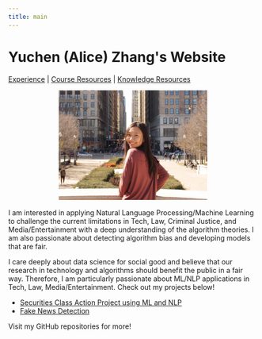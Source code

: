 ```yaml
---
title: main
---
```


# Yuchen (Alice) Zhang's Website
 <a href="https://zycalice.github.io/experience">Experience</a> | <a href= "https://zycalice.github.io/course-resources">Course Resources</a> | <a href= "https://zycalice.github.io/resources">Knowledge Resources</a>


<p align="center">
  <img src="./images/profile-pic.jpg" class="inline" width="300"/>
</p>

I am interested in applying Natural Language Processing/Machine Learning to challenge the current limitations in Tech, Law, Criminal Justice, and Media/Entertainment with a deep understanding of the algorithm theories. I am also passionate about detecting algorithm bias and developing models that are fair.

I care deeply about data science for social good and believe that our research in technology and algorithms should benefit the public in a fair way. Therefore, I am particularly passionate about ML/NLP applications in Tech, Law, Media/Entertainment. Check out my projects below!

- [Securities Class Action Project using ML and NLP](https://zycalice.github.io/securities-class-action/)
- [Fake News Detection](https://github.com/zycalice/fake-news-detection/blob/main/writeups/CIS520_Proposal.pdf)

Visit my GitHub repositories for more!


